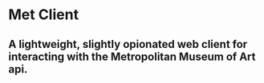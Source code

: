 # Met Client
## A lightweight, slightly opionated web client for interacting with the Metropolitan Museum of Art api.
